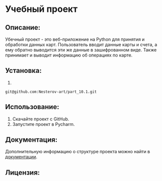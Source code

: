 # Учебный проект

## Описание:

Убечный проект - это веб-приложение на Python для принятия и обработки данных карт. Пользователь вводит данные карты и счета, а ему обратно выводится эти же данные в зашифрованном виде. Также принимает и выводит информацию об операциях по карте.

## Установка:

1. 
```
git@github.com:Nesterov-art/part_10.1.git
```

## Использование:

1. Скачайте проект с GitHub.
2. Запустите проект в Pycharm.

## Документация:

Дополнительную информацию о структуре проекта можно найти в [документации](README.md).

## Лицензия:

